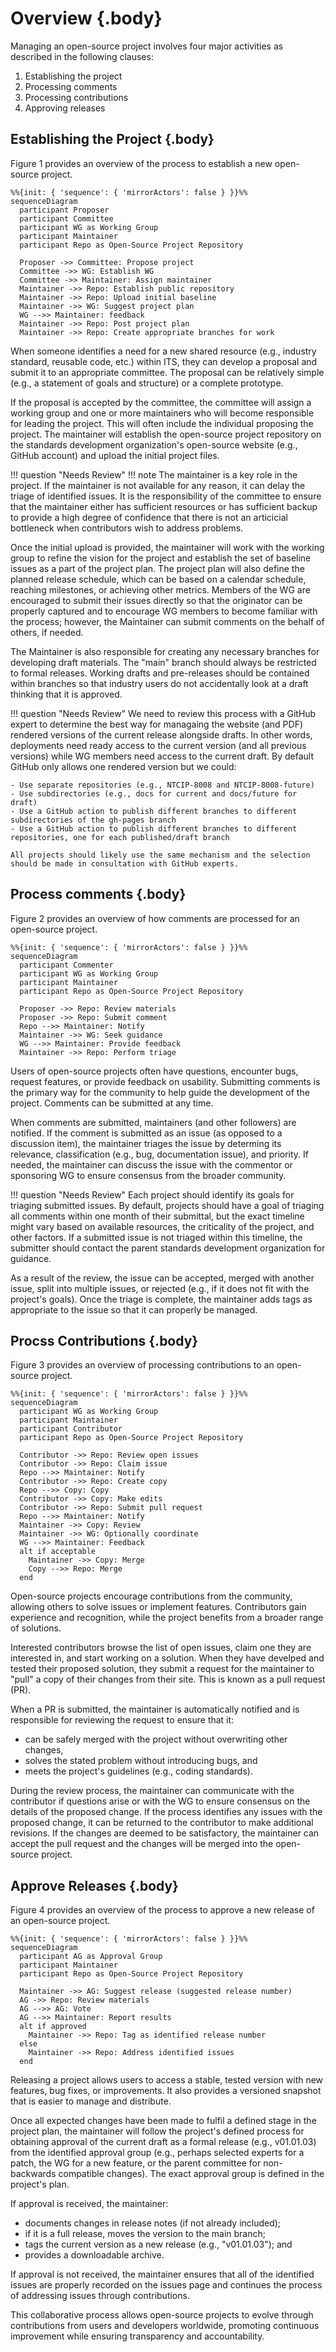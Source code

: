 <!-- markdownlint-enable require-heading-body -->
<style>
  body { counter-set: section 2; }
</style>

# Overview {.body}

Managing an open-source project involves four major activities as described in
the following clauses:

1. Establishing the project
2. Processing comments
3. Processing contributions
4. Approving releases

## Establishing the Project {.body}

Figure 1 provides an overview of the process to establish a new open-source project.

```mermaid
%%{init: { 'sequence': { 'mirrorActors': false } }}%%
sequenceDiagram
  participant Proposer
  participant Committee
  participant WG as Working Group
  participant Maintainer
  participant Repo as Open-Source Project Repository

  Proposer ->> Committee: Propose project
  Committee ->> WG: Establish WG
  Committee ->> Maintainer: Assign maintainer
  Maintainer ->> Repo: Establish public repository
  Maintainer ->> Repo: Upload initial baseline
  Maintainer ->> WG: Suggest project plan
  WG -->> Maintainer: feedback
  Maintainer ->> Repo: Post project plan
  Maintainer ->> Repo: Create appropriate branches for work
```

When someone identifies a need for a new shared resource (e.g., industry
standard, reusable code, etc.) within ITS, they can develop a proposal and
submit it to an appropriate committee. The
proposal can be relatively simple (e.g., a statement of goals and structure) or
a complete prototype.

If the proposal is accepted by the committee, the committee will assign a working group and one or more
maintainers who will become responsible for leading the project. This will often
include the individual proposing the project. The maintainer will establish the
open-source project repository on the standards development organization's
open-source website (e.g., GitHub account) and upload the initial project files.

!!! question "Needs Review"
    !!! note
        The maintainer is a key role in the project. If the maintainer is not available for any reason, it can delay the triage of identified issues. It is the responsibility of the committee to ensure that the maintainer either has sufficient resources or has sufficient backup to provide a high degree of confidence that there is not an articicial bottleneck when contributors wish to address problems.

Once the initial upload is provided, the maintainer will work with the working
group to refine the vision for the project and establish the set of baseline
issues as a part of the project plan. The project plan will also define the
planned release schedule, which can be based on a calendar schedule, reaching
milestones, or achieving other metrics. Members of the WG are encouraged to
submit their issues directly so that the originator can be properly captured and
to encourage WG members to become familiar with the process; however, the
Maintainer can submit comments on the behalf of others, if needed.

The Maintainer is also responsible for creating any necessary branches for developing draft materials. The "main" branch should always be restricted to formal releases. Working drafts and pre-releases should be contained within branches so that industry users do not accidentally look at a draft thinking that it is approved.

!!! question "Needs Review"
    We need to review this process with a GitHub expert to determine the best way for managaing the website (and PDF) rendered versions of the current release alongside drafts. In other words, deployments need ready access to the current version (and all previous versions) while WG members need access to the current draft. By default GitHub only allows one rendered version but we could:

    - Use separate repositories (e.g., NTCIP-8008 and NTCIP-8008-future)
    - Use subdirectories (e.g., docs for current and docs/future for draft)
    - Use a GitHub action to publish different branches to different subdirectories of the gh-pages branch
    - Use a GitHub action to publish different branches to different repositories, one for each published/draft branch

    All projects should likely use the same mechanism and the selection should be made in consultation with GitHub experts.

## Process comments {.body}

Figure 2 provides an overview of how comments are processed for an open-source
project.

```mermaid
%%{init: { 'sequence': { 'mirrorActors': false } }}%%
sequenceDiagram
  participant Commenter
  participant WG as Working Group
  participant Maintainer
  participant Repo as Open-Source Project Repository

  Proposer ->> Repo: Review materials
  Proposer ->> Repo: Submit comment
  Repo -->> Maintainer: Notify
  Maintainer ->> WG: Seek guidance
  WG -->> Maintainer: Provide feedback
  Maintainer ->> Repo: Perform triage
```

Users of open-source projects often have questions, encounter bugs, request
features, or provide feedback on usability. Submitting comments is the primary
way for the community to help guide the development of the project. Comments can be submitted at any time.

When comments are submitted, maintainers (and other followers) are notified. If
the comment is submitted as an issue (as opposed to a discussion item), the
maintainer triages the issue by determing its relevance, classification (e.g.,
bug, documentation issue), and priority. If needed, the maintainer can discuss
the issue with the commentor or sponsoring WG to ensure consensus from the
broader community.

!!! question "Needs Review"
    Each project should identify its goals for triaging submitted issues. By default, projects should have a goal of triaging all comments within one month of their submittal, but the exact timeline might vary based on available resources, the criticality of the project, and other factors. If a submitted issue is not triaged within this timeline, the submitter should contact the parent standards development organization for guidance.

As a result of the review, the issue can be accepted, merged
with another issue, split into multiple issues, or rejected (e.g., if it does
not fit with the project's goals). Once the triage is complete, the maintainer
adds tags as appropriate to the issue so that it can properly be managed.

## Procss Contributions {.body}

Figure 3 provides an overview of processing contributions to an open-source project.

```mermaid
%%{init: { 'sequence': { 'mirrorActors': false } }}%%
sequenceDiagram
  participant WG as Working Group
  participant Maintainer
  participant Contributor
  participant Repo as Open-Source Project Repository

  Contributor ->> Repo: Review open issues
  Contributor ->> Repo: Claim issue
  Repo -->> Maintainer: Notify
  Contributor ->> Repo: Create copy
  Repo -->> Copy: Copy
  Contributor ->> Copy: Make edits
  Contributor ->> Repo: Submit pull request
  Repo -->> Maintainer: Notify
  Maintainer ->> Copy: Review
  Maintainer ->> WG: Optionally coordinate
  WG -->> Maintainer: Feedback
  alt if acceptable
    Maintainer ->> Copy: Merge
    Copy -->> Repo: Merge
  end
```

Open-source projects encourage contributions from the community, allowing others
to solve issues or implement features. Contributors gain experience and
recognition, while the project benefits from a broader range of solutions.

Interested contributors browse the list of open issues, claim one they are
interested in, and start working on a solution. When they have develped and
tested their proposed solution, they submit a request for the maintainer to
"pull" a copy of their changes from their site. This is known as a pull request
(PR).

When a PR is submitted, the maintainer is automatically notified and is
responsible for reviewing the request to ensure that it:

- can be safely merged with the project without overwriting other changes,
- solves the stated problem without introducing bugs, and
- meets the project's guidelines (e.g., coding standards).

During the review process, the maintainer can communicate with the contributor
if questions arise or with the WG to ensure consensus on the details of the
proposed change. If the process identifies any issues with the proposed change,
it can be returned to the contributor to make additional revisions. If the
changes are deemed to be satisfactory, the maintainer can accept the pull
request and the changes will be merged into the open-source project.

## Approve Releases {.body}

Figure 4 provides an overview of the process to approve a new release of an
open-source project.

```mermaid
%%{init: { 'sequence': { 'mirrorActors': false } }}%%
sequenceDiagram
  participant AG as Approval Group
  participant Maintainer
  participant Repo as Open-Source Project Repository

  Maintainer ->> AG: Suggest release (suggested release number)
  AG ->> Repo: Review materials
  AG -->> AG: Vote
  AG -->> Maintainer: Report results
  alt if approved
    Maintainer ->> Repo: Tag as identified release number
  else
    Maintainer ->> Repo: Address identified issues
  end
```

Releasing a project allows users to access a stable, tested version with new
features, bug fixes, or improvements. It also provides a versioned snapshot that
is easier to manage and distribute.

Once all expected changes have been made to fulfil a defined stage in the
project plan, the maintainer will follow the project's defined process for
obtaining approval of the current draft as a formal release (e.g., v01.01.03)
from the identified approval group (e.g., perhaps selected experts for a patch, the WG for a new feature, or the parent committee for non-backwards compatible changes). The exact approval group is defined in the project's plan.

If approval is received, the maintainer:

- documents changes in release notes (if not already included);
- if it is a full release, moves the version to the main branch;
- tags the current version as a new release (e.g., "v01.01.03"); and
- provides a downloadable archive.

If approval is not received, the maintainer ensures that all of the identified issues are properly recorded on the issues page and continues the process of addressing issues through contributions.

This collaborative process allows open-source projects to evolve through
contributions from users and developers worldwide, promoting continuous
improvement while ensuring transparency and accountability.
